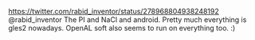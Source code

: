 https://twitter.com/rabid_inventor/status/278968804938248192 @rabid_inventor The PI and NaCl and android. Pretty much everything is gles2 nowadays. OpenAL soft also seems to run on everything too. :)